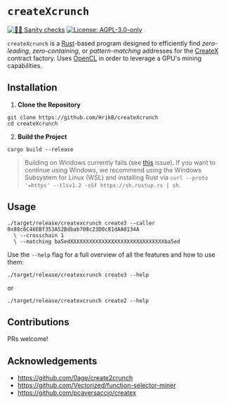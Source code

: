 # `createXcrunch`

[![👮‍♂️ Sanity checks](https://github.com/HrikB/createXcrunch/actions/workflows/checks.yml/badge.svg)](https://github.com/HrikB/createXcrunch/actions/workflows/checks.yml)
[![License: AGPL-3.0-only](https://img.shields.io/badge/License-AGPL--3.0--only-blue)](https://www.gnu.org/licenses/agpl-3.0)

`createXcrunch` is a [Rust](https://www.rust-lang.org)-based program designed to efficiently find _zero-leading_, _zero-containing_, or _pattern-matching_ addresses for the [CreateX](https://github.com/pcaversaccio/createx) contract factory. Uses [OpenCL](https://www.khronos.org/opencl/) in order to leverage a GPU's mining capabilities.

## Installation

1. **Clone the Repository**

```
git clone https://github.com/HrikB/createXcrunch
cd createXcrunch
```

2. **Build the Project**

```
cargo build --release
```

> Building on Windows currently fails (see [this](https://github.com/HrikB/createXcrunch/issues/1) issue). If you want to continue using Windows, we recommend using the Windows Subsystem for Linux (WSL) and installing Rust via `curl --proto '=https' --tlsv1.2 -sSf https://sh.rustup.rs | sh`.

## Usage

```console
./target/release/createxcrunch create3 --caller 0x88c6C46EBf353A52Bdbab708c23D0c81dAA8134A
  \ --crosschain 1
  \ --matching ba5edXXXXXXXXXXXXXXXXXXXXXXXXXXXXXXba5ed
```

Use the `--help` flag for a full overview of all the features and how to use them:

```console
./target/release/createxcrunch create3 --help
```

or

```console
./target/release/createxcrunch create2 --help
```

## Contributions

PRs welcome!

## Acknowledgements

- https://github.com/0age/create2crunch
- https://github.com/Vectorized/function-selector-miner
- https://github.com/pcaversaccio/createx
